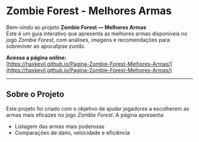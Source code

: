 # Zombie Forest - Melhores Armas

Bem-vindo ao projeto **Zombie Forest — Melhores Armas**  
Este é um guia interativo que apresenta as melhores armas disponíveis no jogo *Zombie Forest*, com análises, imagens e recomendações para sobreviver ao apocalipse zumbi.

**Acesse a página online:**  
[https://haxkevil.github.io/Pagina-Zombie-Forest-Melhores-Armas/](https://haxkevil.github.io/Pagina-Zombie-Forest-Melhores-Armas/)

---

## Sobre o Projeto

Este projeto foi criado com o objetivo de ajudar jogadores a escolherem as armas mais eficazes no jogo *Zombie Forest*. A página apresenta:

- Listagem das armas mais poderosas  
- Comparações de dano, velocidade e eficiência  
